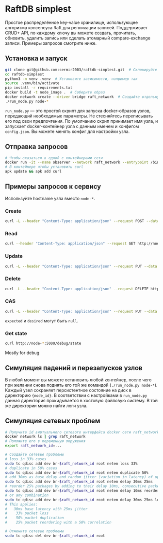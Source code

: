 # RaftDB simplest

Простое распределённое key-value хранилище, использующее алгоритма консенсуса Raft для репликации записей. Поддерживает CRUD+ API, по каждому ключу вы можете создать, прочитать, обновить, удалить запись или сделать атомарный compare-exchange записи. Примеры запросов смотрите ниже.

## Установка и запуск

```bash
git clone git@github.com:sermir2003/raftdb-simplest.git  # Склонируйте
cd raftdb-simplest
python3 -m venv .venv  # Установите зависимости, например так
source .venv/bin/activate
pip install -r requirements.txt
docker build -t node_image .  # Соберите образ
docker network create --driver bridge raft_network  # Создайте отдельную сеть для симуляции проблем
./run_node.py node-*
```

`run_node.py` — это простой скрипт для запуска docker-образов узлов, передающий необходимые параметры. Не стесняйтесь переписывать его под свои предпочтения. По умолчанию скрип принимает имя узла, и запускает docker-контейнер узла с данным именем и конфигом `config.json`. Вы можете менять конфиг для настройки узла.

## Отправка запросов

```bash
# Чтобы оказаться в одной с контейнерами сети
docker run -it --name observer --network raft_network --entrypoint /bin/sh alpine:latest
# В контейнере чтобы установить curl
apk update && apk add curl
```

## Примеры запросов к сервису

Используйте hostname узла вместо `node-*`.

### Create

```bash
curl -L --header "Content-Type: application/json" --request POST --data '{"value":123}' http://node-*:5000/items/abc
```

### Read

```bash
curl --header "Content-Type: application/json" --request GET http://node-*:5000/items/abc
```

### Update

```bash
curl -L --header "Content-Type: application/json" --request PUT --data '{"value":456}' http://node-*:5000/items/abc
```

### Delete

```bash
curl -L --header "Content-Type: application/json" --request DELETE http://node-*:5000/items/abc
```

### CAS

```bash
curl -L --header "Content-Type: application/json" --request PUT --data '{"expected":null,"desired":789}' http://node-*:5000/items/abc/cas
```

`expected` и `desired` могут быть `null`.

### Get state

```bash
curl http://node-*:5000/debug/state
```

Mostly for debug

## Симуляция падений и перезапусков узлов

В любой момент вы можете остановить любой контейнер, после чего при желании снова поднять его той же командой (`./run_node.py node-*`). Каждый узел сохраняет персистентное состояние на диск в директорию `{node_id}`. В соответствии с настройками в `run_node.py` данная директория прокидывается в хостовую файловую систему. В той же директории можно найти логи узла.

## Симуляция сетевых проблем

```bash
# Получите id виртуального сетевого интерфейса docker сети raft_network
docker network ls | grep raft_network
# Положите его в переменную окружения
export raft_network_id=...

# Создайте сетевые проблемы
# loss in 33% cases
sudo tc qdisc add dev br-$raft_network_id root netem loss 33%
# duplicate in 50% cases
sudo tc qdisc add dev br-$raft_network_id root netem duplicate 50%
# add 30ms as base delay and random jitter (variation in latency) of up to 25ms
sudo tc qdisc add dev br-$raft_network_id root netem delay 30ms 25ms
# reorder 25% packages by adding to their delay 10ms, consecutive packets are reordered in 50% cases
sudo tc qdisc add dev br-$raft_network_id root netem delay 10ms reorder 25% 50%
# or any combination
sudo tc qdisc add dev br-$raft_network_id root netem delay 30ms 25ms loss 33% duplicate 50% reorder 25% 50%
# This applies:
#   30ms base latency with 25ms jitter
#    33% packet loss
#    50% packet duplication
#    25% packet reordering with a 50% correlation

# Отмените сетевые проблемы
sudo tc qdisc del dev br-$raft_network_id root
```
